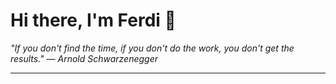 <h1>Hi there, I'm Ferdi 👋</h1>

<p><em>
  "If you don't find the time, if you don't do the work, you don't get the results." — Arnold Schwarzenegger
</em></p>

---
